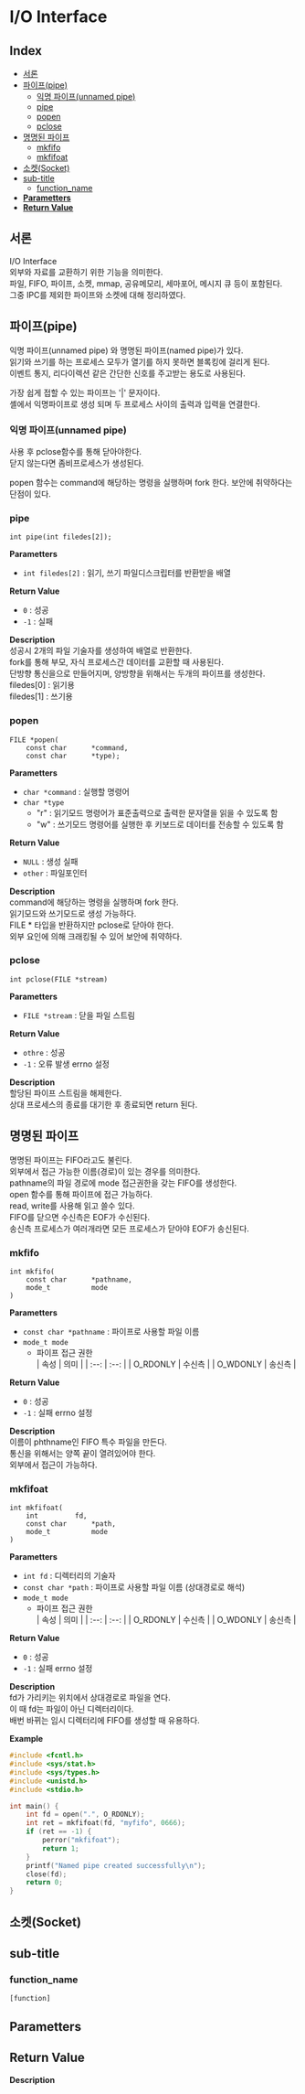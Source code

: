 <h1> I/O Interface </h1>

<h2> Index </h2>

- [서론](#서론)
- [파이프(pipe)](#파이프pipe)
	- [익명 파이프(unnamed pipe)](#익명-파이프unnamed-pipe)
	- [pipe](#pipe)
	- [popen](#popen)
	- [pclose](#pclose)
- [명명된 파이프](#명명된-파이프)
	- [mkfifo](#mkfifo)
	- [mkfifoat](#mkfifoat)
- [소켓(Socket)](#소켓socket)
- [sub-title](#sub-title)
	- [function\_name](#function_name)
- [**Parametters**](#parametters)
- [**Return Value**](#return-value)


## 서론
I/O Interface  
외부와 자료를 교환하기 위한 기능을 의미한다.  
파일, FIFO, 파이프, 소켓, mmap, 공유메모리, 세마포어, 메시지 큐 등이 포함된다.  
그중 IPC를 제외한 파이프와 소켓에 대해 정리하였다.  



## 파이프(pipe)
익명 파이프(unnamed pipe) 와 명명된 파이프(named pipe)가 있다.  
읽기와 쓰기를 하는 프로세스 모두가 열기를 하지 못하면 블록킹에 걸리게 된다.  
이벤트 통지, 리다이렉션 같은 간단한 신호를 주고받는 용도로 사용된다.  

가장 쉽게 접할 수 있는 파이프는 '|' 문자이다.  
셸에서 익명파이프로 생성 되며 두 프로세스 사이의 출력과 입력을 연결한다. 


### 익명 파이프(unnamed pipe)
사용 후 pclose함수를 통해 닫아야한다.  
닫지 않는다면 좀비프로세스가 생성된다.  


popen 함수는 command에 해당하는 명령을 실행하며 fork 한다.
보안에 취약하다는 단점이 있다.


### pipe
	int pipe(int filedes[2]);
**Parametters**
-  `int filedes[2]` : 읽기, 쓰기 파일디스크립터를 반환받을 배열

**Return Value**
- `0` : 성공
- `-1` : 실패

**Description**  
성공시 2개의 파일 기술자를 생성하여 배열로 반환한다.  
fork를 통해 부모, 자식 프로세스간 데이터를 교환할 때 사용된다.  
단방향 통신을으로 만들어지며, 양방향을 위해서는 두개의 파이프를 생성한다.  
filedes[0]	: 읽기용  
filedes[1]	: 쓰기용  


### popen
	FILE *popen(
		const char		*command,
		const char		*type);
**Parametters**
- `char *command` : 실행할 명령어
- `char *type`
  - "r" : 읽기모드 명령어가 표준출력으로 출력한 문자열을 읽을 수 있도록 함
  - "w" : 쓰기모드 명령어를 실행한 후 키보드로 데이터를 전송할 수 있도록 함
  
**Return Value**
- `NULL` : 생성 실패
- `other` : 파일포인터

**Description**  
command에 해당하는 명령을 실행하며 fork 한다.  
읽기모드와 쓰기모드로 생성 가능하다.  
FILE * 타입을 반환하지만 pclose로 닫아야 한다.  
외부 요인에 의해 크래킹될 수 있어 보안에 취약하다.  


### pclose
	int pclose(FILE *stream)
**Parametters**
- `FILE *stream` : 닫을 파일 스트림

**Return Value**
- `othre` : 성공
- `-1`	: 오류 발생 errno 설정

**Description**  
할당된 파이프 스트림을 해제한다.  
상대 프로세스의 종료를 대기한 후 종료되면 return 된다.  



## 명명된 파이프
명명된 파이프는 FIFO라고도 불린다.  
외부에서 접근 가능한 이름(경로)이 있는 경우를 의미한다.  
pathname의 파일 경로에 mode 접근권한을 갖는 FIFO를 생성한다.  
open 함수를 통해 파이프에 접근 가능하다.  
read, write를 사용해 읽고 쓸수 있다.  
FIFO를 닫으면 수신측은 EOF가 수신된다.  
송신측 프로세스가 여러개라면 모든 프로세스가 닫아야 EOF가 송신된다.  

### mkfifo
	int mkfifo(
		const char		*pathname,
		mode_t			mode
	)
**Parametters**
- `const char *pathname` : 파이프로 사용할 파일 이름
- `mode_t mode`
  - 파이프 접근 권한  
	| 속성 | 의미 |
	| :--: | :--: |
	| O_RDONLY | 수신측 |
	| O_WDONLY | 송신측 |
  
**Return Value**
- `0`	: 성공
- `-1`	: 실패 errno 설정

**Description**  
이름이 phthname인 FIFO 특수 파일을 만든다.  
통신을 위해서는 양쪽 끝이 열려있어야 한다.  
외부에서 접근이 가능하다.

### mkfifoat
	int mkfifoat(
		int			fd,
		const char		*path,
		mode_t			mode
	)
**Parametters**
- `int fd` : 디렉터리의 기술자
- `const char *path` : 파이프로 사용할 파일 이름 (상대경로로 해석)
- `mode_t mode`
  - 파이프 접근 권한  
	| 속성 | 의미 |
	| :--: | :--: |
	| O_RDONLY | 수신측 |
	| O_WDONLY | 송신측 |

**Return Value**
- `0`	: 성공
- `-1`	: 실패 errno 설정

**Description**  
fd가 가리키는 위치에서 상대경로로 파일을 연다.  
이 때 fd는 파일이 아닌 디렉터리이다.  
배번 바뀌는 임시 디렉터리에 FIFO를 생성할 때 유용하다.  

**Example**
``` c++
#include <fcntl.h>
#include <sys/stat.h>
#include <sys/types.h>
#include <unistd.h>
#include <stdio.h>

int main() {
    int fd = open(".", O_RDONLY);
    int ret = mkfifoat(fd, "myfifo", 0666);
    if (ret == -1) {
        perror("mkfifoat");
        return 1;
    }
    printf("Named pipe created successfully\n");
    close(fd);
    return 0;
}
```


## 소켓(Socket)



## sub-title
### function_name
	[function]
**Parametters**
- 

**Return Value**
- 

**Description**  

